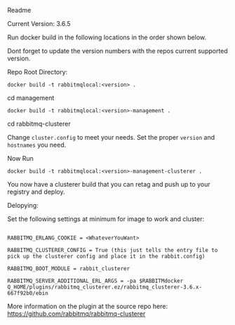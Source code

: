 Readme

Current Version: 3.6.5


Run docker build in the following locations in the order shown below. 

Dont forget to update the version numbers with the repos current supported version. 

Repo Root Directory:

`docker build -t rabbitmqlocal:<version> .`


cd management

`docker build -t rabbitmqlocal:<version>-management .`



cd rabbitmq-clusterer


Change `cluster.config` to meet your needs.  Set the proper `version` and `hostnames` you need. 

Now Run

`docker build -t rabbitmqlocal:<version>-management-clusterer .`

You now have a clusterer build that you can retag and push up to your registry and deploy.


Delopying: 

Set the following settings at minimum for image to work and cluster:

```

RABBITMQ_ERLANG_COOKIE = <WhateverYouWant>

RABBITMQ_CLUSTERER_CONFIG = True (this just tells the entry file to pick up the clusterer config and place it in the rabbit.config)

RABBITMQ_BOOT_MODULE = rabbit_clusterer

RABBITMQ_SERVER_ADDITIONAL_ERL_ARGS = -pa $RABBITMdocker Q_HOME/plugins/rabbitmq_clusterer.ez/rabbitmq_clusterer-3.6.x-667f92b0/ebin

```

More information on the plugin at the source repo here: https://github.com/rabbitmq/rabbitmq-clusterer
